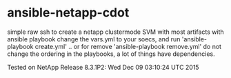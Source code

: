 # ansible-netapp-cdot

simple raw ssh to create a netapp clustermode SVM with most artifacts with ansible playbook
change the vars.yml to your soecs, and run 'ansible-playbook create.yml' .. or for remove 'ansible-playbook remove.yml'
do not change the ordering in the playbooks, a lot of things have dependencies.

Tested on NetApp Release 8.3.1P2: Wed Dec 09 03:10:24 UTC 2015
